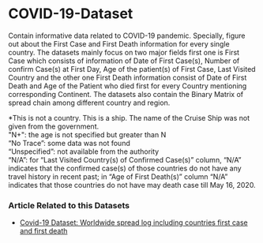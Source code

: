 # COVID-19-Dataset

Contain informative data related to COVID-19 pandemic. Specially, figure out about the First Case and First Death information for every single country. The datasets mainly focus on two major fields first one is First Case which consists of information of Date of First Case(s), Number of confirm Case(s) at First Day, Age of the patient(s) of First Case, Last Visited Country and the other one First Death information consist of Date of First Death and Age of the Patient who died first for every Country mentioning corresponding Continent.  The datasets also contain the Binary Matrix of spread chain among different country and region. 


*This is not a country. This is a ship. The name of the Cruise Ship was not given from the government.								
"N+":  the age is not specified but greater than N								
“No Trace”:  some data was not found 								
“Unspecified”: not available from the authority								
“N/A”: for “Last Visited Country(s) of Confirmed Case(s)” column, “N/A” indicates that the confirmed case(s) of those countries do not have any travel history in recent past; in “Age of First Death(s)” column “N/A” indicates that those countries do not have may death case till May 16, 2020.	

### Article Related to this Datasets
- [Covid-19 Dataset: Worldwide spread log including countries first case and first death](https://www.sciencedirect.com/science/article/pii/S2352340920310672)
